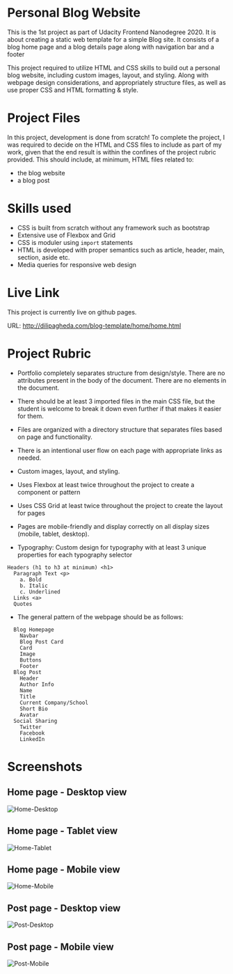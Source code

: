 # Personal Blog Website

This is the 1st project as part of Udacity Frontend Nanodegree 2020. It is about creating a static web template for a simple Blog site. It consists of a blog home page and a blog details page along with navigation bar and a footer

This project required to utilize HTML and CSS skills to build out a personal blog website, including custom images, layout, and styling. Along with webpage design considerations, and appropriately structure files, as well as use proper CSS and HTML formatting & style.

# Project Files
In this project, development is done from scratch! To complete the project, I was required to decide on the HTML and CSS files to include as part of my work, given that the end result is within the confines of the project rubric provided. This should include, at minimum, HTML files related to:

- the blog website
- a blog post

# Skills used
- CSS is built from scratch without any framework such as bootstrap
- Extensive use of Flexbox and Grid
- CSS is moduler using `import` statements
- HTML is developed with proper semantics such as article, header, main, section, aside etc.
- Media queries for responsive web design

# Live Link
This project is currently live on github pages.

URL: http://dilipagheda.com/blog-template/home/home.html

# Project Rubric

- Portfolio completely separates structure from design/style.
There are no attributes present in the body of the document.
There are no elements in the document.

- There should be at least 3 imported files in the main CSS file, but the student is welcome to break it down even further if that makes it easier for them.

- Files are organized with a directory structure that separates files based on page and functionality.

- There is an intentional user flow on each page with appropriate links as needed.

- Custom images, layout, and styling.

- Uses Flexbox at least twice throughout the project to create a component or pattern

- Uses CSS Grid at least twice throughout the project to create the layout for pages

- Pages are mobile-friendly and display correctly on all display sizes (mobile, tablet, desktop).

- Typography: Custom design for typography with at least 3 unique properties for each typography selector
```
Headers (h1 to h3 at minimum) <h1>
  Paragraph Text <p>
    a. Bold
    b. Italic
    c. Underlined
  Links <a>
  Quotes
 ```
 
- The general pattern of the webpage should be as follows:
```
  Blog Homepage
    Navbar
    Blog Post Card
    Card
    Image
    Buttons
    Footer
  Blog Post
    Header
    Author Info
    Name
    Title
    Current Company/School
    Short Bio
    Avatar
  Social Sharing
    Twitter
    Facebook
    LinkedIn
 ```

# Screenshots

## Home page - Desktop view

![Home-Desktop](https://github.com/dilipagheda/blog-template/blob/master/screenshots/home-desktop.png)

## Home page - Tablet view
![Home-Tablet](https://github.com/dilipagheda/blog-template/blob/master/screenshots/home-tablet.png)

## Home page - Mobile view
![Home-Mobile](https://github.com/dilipagheda/blog-template/blob/master/screenshots/home-mobile.png)

## Post page - Desktop view
![Post-Desktop](https://github.com/dilipagheda/blog-template/blob/master/screenshots/post-desktop.png)

## Post page - Mobile view
![Post-Mobile](https://github.com/dilipagheda/blog-template/blob/master/screenshots/post-mobile.png)


  
  
